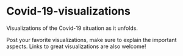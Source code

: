 Covid-19-visualizations
================

Visualizations of the Covid-19 situation as it unfolds.

Post your favorite visualizations, make sure to explain the important
aspects. Links to great visualizations are also welcome\!
